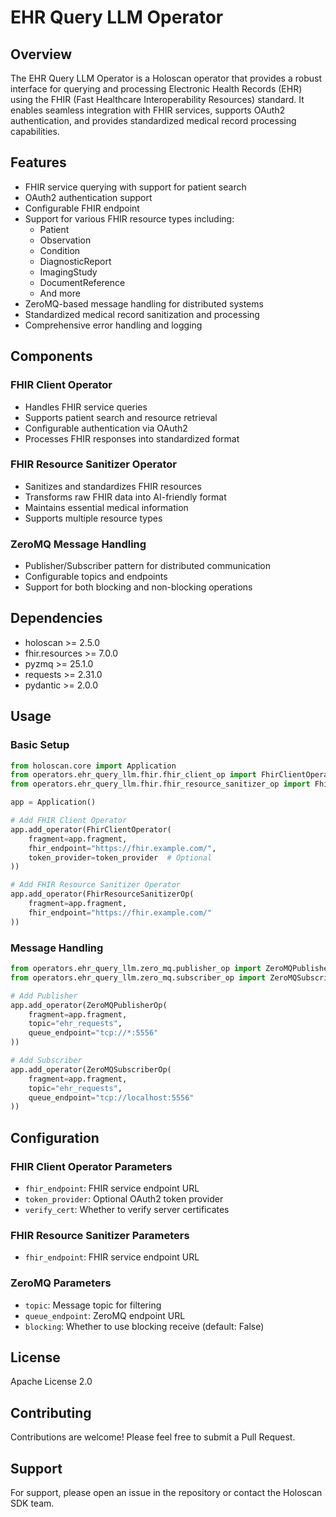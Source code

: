 # EHR Query LLM Operator

## Overview

The EHR Query LLM Operator is a Holoscan operator that provides a robust interface for querying and processing Electronic Health Records (EHR) using the FHIR (Fast Healthcare Interoperability Resources) standard. It enables seamless integration with FHIR services, supports OAuth2 authentication, and provides standardized medical record processing capabilities.

## Features

- FHIR service querying with support for patient search
- OAuth2 authentication support
- Configurable FHIR endpoint
- Support for various FHIR resource types including:
  - Patient
  - Observation
  - Condition
  - DiagnosticReport
  - ImagingStudy
  - DocumentReference
  - And more
- ZeroMQ-based message handling for distributed systems
- Standardized medical record sanitization and processing
- Comprehensive error handling and logging

## Components

### FHIR Client Operator

- Handles FHIR service queries
- Supports patient search and resource retrieval
- Configurable authentication via OAuth2
- Processes FHIR responses into standardized format

### FHIR Resource Sanitizer Operator

- Sanitizes and standardizes FHIR resources
- Transforms raw FHIR data into AI-friendly format
- Maintains essential medical information
- Supports multiple resource types

### ZeroMQ Message Handling

- Publisher/Subscriber pattern for distributed communication
- Configurable topics and endpoints
- Support for both blocking and non-blocking operations

## Dependencies

- holoscan >= 2.5.0
- fhir.resources >= 7.0.0
- pyzmq >= 25.1.0
- requests >= 2.31.0
- pydantic >= 2.0.0

## Usage

### Basic Setup

```python
from holoscan.core import Application
from operators.ehr_query_llm.fhir.fhir_client_op import FhirClientOperator
from operators.ehr_query_llm.fhir.fhir_resource_sanitizer_op import FhirResourceSanitizerOp

app = Application()

# Add FHIR Client Operator
app.add_operator(FhirClientOperator(
    fragment=app.fragment,
    fhir_endpoint="https://fhir.example.com/",
    token_provider=token_provider  # Optional
))

# Add FHIR Resource Sanitizer Operator
app.add_operator(FhirResourceSanitizerOp(
    fragment=app.fragment,
    fhir_endpoint="https://fhir.example.com/"
))
```

### Message Handling

```python
from operators.ehr_query_llm.zero_mq.publisher_op import ZeroMQPublisherOp
from operators.ehr_query_llm.zero_mq.subscriber_op import ZeroMQSubscriberOp

# Add Publisher
app.add_operator(ZeroMQPublisherOp(
    fragment=app.fragment,
    topic="ehr_requests",
    queue_endpoint="tcp://*:5556"
))

# Add Subscriber
app.add_operator(ZeroMQSubscriberOp(
    fragment=app.fragment,
    topic="ehr_requests",
    queue_endpoint="tcp://localhost:5556"
))
```

## Configuration

### FHIR Client Operator Parameters

- `fhir_endpoint`: FHIR service endpoint URL
- `token_provider`: Optional OAuth2 token provider
- `verify_cert`: Whether to verify server certificates

### FHIR Resource Sanitizer Parameters

- `fhir_endpoint`: FHIR service endpoint URL

### ZeroMQ Parameters

- `topic`: Message topic for filtering
- `queue_endpoint`: ZeroMQ endpoint URL
- `blocking`: Whether to use blocking receive (default: False)

## License

Apache License 2.0

## Contributing

Contributions are welcome! Please feel free to submit a Pull Request.

## Support

For support, please open an issue in the repository or contact the Holoscan SDK team.
